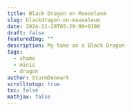 ```yaml
---
title: Black Dragon on Mausoleum
slug: blackdragon-on-mausoleum
date: 2024-11-29T05:29:00+0100
draft: false
featuredImg: ""
description: My take on a Black Dragon
tags:
  - shame
  - minis
  - dragon
author: SturmDenmark
scrolltotop: true
toc: false
mathjax: false
---
```

